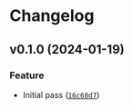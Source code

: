 # Changelog

<!--next-version-placeholder-->

## v0.1.0 (2024-01-19)

### Feature

* Initial pass ([`16c60d7`](https://github.com/Kitware/trame-datagrid/commit/16c60d743dde4f7e95e27e1db6a211eaf162e3b6))
